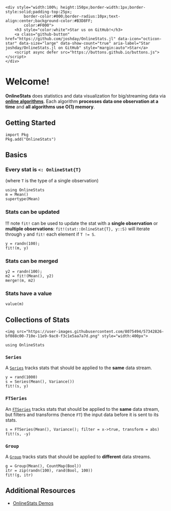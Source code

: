 ```@raw html
<div style="width:100%; height:150px;border-width:1px;border-style:solid;padding-top:25px;
        border-color:#000;border-radius:10px;text-align:center;background-color:#B3D8FF;
        color:#F000">
    <h3 style="color:white">Star us on GitHub!</h3>
    <a class="github-button" href="https://github.com/joshday/OnlineStats.jl" data-icon="octicon-star" data-size="large" data-show-count="true" aria-label="Star joshday/OnlineStats.jl on GitHub" style="margin:auto">Star</a>
    <script async defer src="https://buttons.github.io/buttons.js"></script>
</div>
```

# Welcome!

**OnlineStats** does statistics and data visualization for big/streaming data via [**online algorithms**](https://en.wikipedia.org/wiki/Online_algorithm).  Each algorithm **processes data one observation at a time** and **all algorithms use O(1) memory**.

## Getting Started

```
import Pkg
Pkg.add("OnlineStats")
```

## Basics

### Every stat is `<: OnlineStat{T}`

(where `T` is the type of a single observation)

```@repl index
using OnlineStats
m = Mean()
supertype(Mean)
```

### Stats can be updated

!!! note
    `fit!` can be used to update the stat with a **single observation** or **multiple observations**: 
    ```
    fit!(stat::OnlineStat{T}, y::S)
    ``` 
    will iterate through `y` and `fit!` each element if `T != S`.

```@repl index
y = randn(100);
fit!(m, y)
```

### Stats can be merged

```@repl index
y2 = randn(100);
m2 = fit!(Mean(), y2)
merge!(m, m2)
```

### Stats have a value

```@repl index
value(m)
```

## Collections of Stats

```@raw html
<img src="https://user-images.githubusercontent.com/8075494/57342826-bf088c00-710e-11e9-9ac0-f3c1e5aa7a7d.png" style="width:400px">
```

```@setup collections
using OnlineStats
```

### `Series`
A [`Series`](@ref) tracks stats that should be applied to the **same** data stream.

```@example collections
y = rand(1000)
s = Series(Mean(), Variance())
fit!(s, y)
```


### `FTSeries`

An [`FTSeries`](@ref) tracks stats that should be applied to the **same** data stream, but filters and transforms (hence `FT`) the input data before it is sent to its stats.

```@example collections
s = FTSeries(Mean(), Variance(); filter = x->true, transform = abs)
fit!(s, -y)
```


### `Group`

A [`Group`](@ref) tracks stats that should be applied to **different** data streams.

```@example collections
g = Group(Mean(), CountMap(Bool))
itr = zip(randn(100), rand(Bool, 100))
fit!(g, itr)
```

## Additional Resources

- [OnlineStats Demos](https://github.com/joshday/OnlineStatsDemos)
